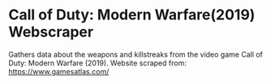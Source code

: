 # Call of Duty: Modern Warfare(2019) Webscraper

Gathers data about the weapons and killstreaks from the video game Call of Duty: Modern Warfare (2019).
Website scraped from: https://www.gamesatlas.com/
